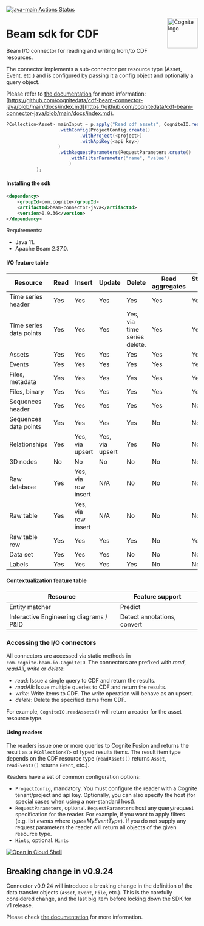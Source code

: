 [![java-main Actions Status](https://github.com/cognitedata/cdf-beam-connector-java/workflows/java-main/badge.svg)](https://github.com/cognitedata/cdf-beam-connector-java/actions)

<a href="https://cognite.com/">
    <img src="https://raw.githubusercontent.com/cognitedata/cognite-python-docs/master/img/cognite_logo.png" alt="Cognite logo" title="Cognite" align="right" height="80" />
</a>

# Beam sdk for CDF

Beam I/O connector for reading and writing from/to CDF resources.

The connector implements a sub-connector per resource type (Asset, Event, etc.) and is configured
by passing it a config object and optionally a query object.

Please refer to [the documentation](https://github.com/cognitedata/cdf-beam-connector-java/blob/main/docs/index.md) for more
information: [https://github.com/cognitedata/cdf-beam-connector-java/blob/main/docs/index.md](https://github.com/cognitedata/cdf-beam-connector-java/blob/main/docs/index.md).

```java
PCollection<Asset> mainInput = p.apply("Read cdf assets", CogniteIO.readAssets()
                   .withConfig(ProjectConfig.create()
                           .withProject(<project>)
                           .withApiKey(<api key>)
                   )
                   .withRequestParameters(RequestParameters.create()
                       .withFilterParameter("name", "value")
                       )
           );
```
    
#### Installing the sdk

```xml
<dependency>    
    <groupId>com.cognite</groupId>
    <artifactId>beam-connector-java</artifactId>
    <version>0.9.36</version>
</dependency>
```
Requirements:
- Java 11.
- Apache Beam 2.37.0.

#### I/O feature table

| Resource | Read | Insert | Update | Delete | Read aggregates | Streaming read | Streaming write
| --- | --- | --- | --- | --- | --- | --- | --- |
| Time series header | Yes | Yes | Yes | Yes | Yes | Yes | Yes
| Time series data points | Yes | Yes | Yes | Yes, via time series delete. | Yes | Yes | Yes
| Assets | Yes | Yes | Yes | Yes | Yes | Yes | Yes |
| Events | Yes | Yes | Yes | Yes | Yes | Yes | Yes |
| Files, metadata | Yes | Yes | Yes | Yes | Yes | Yes | Yes |
| Files, binary | Yes | Yes | Yes | Yes | Yes | Yes | Yes |
| Sequences header | Yes | Yes | Yes | Yes | Yes | No | Yes |
| Sequences data points | Yes | Yes | Yes | Yes | No | No | Yes |
| Relationships | Yes | Yes,  via upsert | Yes, via upsert |Yes | No | No | Yes |
| 3D nodes | No | No | No | No | No | No | No |
| Raw database | Yes | Yes, via row insert | N/A | No | No | No | Yes |
| Raw table | Yes | Yes, via row insert | N/A | No | No | No | Yes |
| Raw table row | Yes | Yes | Yes | Yes | No | Yes | Yes |
| Data set | Yes | Yes | Yes | No | No | No | Yes |
| Labels | Yes | Yes | Yes | Yes | No | No | Yes |

#### Contextualization feature table
| Resource | Feature support |
| --- | --- |
| Entity matcher | Predict |
| Interactive Engineering diagrams / P&ID | Detect annotations, convert |

### Accessing the I/O connectors

All connectors are accessed via static methods in `com.cognite.beam.io.CogniteIO`. The connectors are prefixed with
 _read_, _readAll_, _write_ or _delete_:

- _read_: Issue a single query to CDF and return the results.
- _readAll_: Issue multiple queries to CDF and return the results.
- _write_: Write items to CDF. The write operation will behave as an upsert.
- _delete_: Delete the specified items from CDF.

For example, `CogniteIO.readAssets()` will return a reader for the asset resource type.

#### Using readers

The readers issue one or more queries to Cognite Fusion and returns the result as a `PCollection<T>` of typed results items. The result item type depends on the CDF resource type (`readAssets()` returns `Asset`, `readEvents()` returns `Event`, etc.).

Readers have a set of common configuration options:

- `ProjectConfig`, mandatory. You must configure the reader with a Cognite tenant/project and api key. Optionally, you can also specify the host (for special cases when using a non-standard host).
- `RequestParameters`, optional. `RequestParameters` host any query/request specification for the reader. For example, if you want to apply filters (e.g. list _events_ where _type=MyEventType_). If you do not supply any request parameters the reader will return all objects of the given resource type.
- `Hints`, optional. `Hints`

[![Open in Cloud Shell](http://gstatic.com/cloudssh/images/open-btn.svg)](https://console.cloud.google.com/cloudshell/editor?cloudshell_git_repo=https://github.com/cognitedata/cdp-beam-connector-java.git)

## Breaking change in v0.9.24

Connector v0.9.24 will introduce a breaking change in the definition of the data transfer objects
(`Asset`, `Event`, `File`, etc.). This is the carefully considered change, and the last big item before locking down
the SDK for v1 release.

Please check [the documentation](https://github.com/cognitedata/cdf-beam-connector-java/blob/main/docs/readAndWriteData.md#migrating-from-sdk-0924) for more information.

